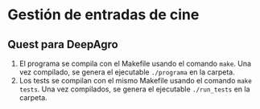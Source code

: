 # Gestión de entradas de cine
## Quest para DeepAgro

1. El programa se compila con el Makefile usando el comando `make`. Una vez compilado, se genera el ejecutable `./programa` en la carpeta.
2. Los tests se compilan con el mismo Makefile usando el comando `make tests`. Una vez compilados, se genera el ejecutable `./run_tests` en la carpeta.
